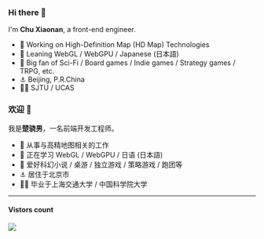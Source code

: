 ### Hi there 👋

I'm **Chu Xiaonan**, a front-end engineer.

- 🔭 Working on High-Definition Map (HD Map) Technologies
- 🌱 Leaning WebGL / WebGPU / Japanese (日本語)
- 👯 Big fan of Sci-Fi / Board games / Indie games / Strategy games / TRPG, etc.
- ⚓ Beijing, P.R.China
- 👨‍🎓 SJTU / UCAS


### 欢迎 👋

我是**楚骁男**，一名前端开发工程师。

- 🔭 从事与高精地图相关的工作
- 🌱 正在学习 WebGL / WebGPU / 日语 (日本語)
- 👯 爱好科幻小说 / 桌游 / 独立游戏 / 策略游戏 / 跑团等
- ⚓ 居住于北京市
- 👨‍🎓 毕业于上海交通大学 / 中国科学院大学


-------------
#### Vistors count
<img src="https://profile-counter.glitch.me/chuxiaonan/count.svg" />
